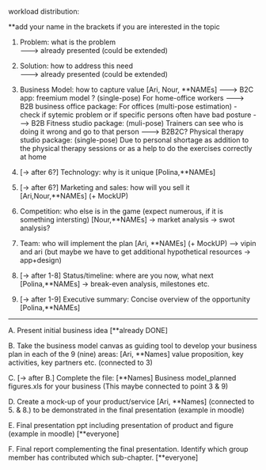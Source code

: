 workload distribution: 

**add your name in the brackets if you are interested in the topic

1. Problem: what is the problem   
---> already presented (could be extended)

2. Solution: how to address this need  
 ---> already presented (could be extended)

3. Business Model: how to capture value [Ari, Nour, **NAMEs]
---> B2C app: freemium model ? (single-pose) For home-office workers
---> B2B business office package: For offices (multi-pose estimation) - check if sytemic problem or if specific persons often have bad posture 
---> B2B Fitness studio package: (muli-pose) Trainers can see who is doing it wrong and go to that person 
---> B2B2C? Physical therapy studio package: (single-pose) Due to personal shortage as addition to the physical therapy sessions or as a help to do the exercises correctly at home

4. [-> after 6?] Technology: why is it unique [Polina,**NAMEs]

5. [-> after 6?] Marketing and sales: how will you sell it [Ari,Nour,**NAMEs] (+ MockUP)

6. Competition: who else is in the game (expect numerous, if it is something intersting) [Nour,**NAMEs]
   -> market analysis
   -> swot analysis?

8. Team: who will implement the plan  [Ari, **NAMEs] (+ MockUP)
--> vipin and ari (but maybe we have to get additional hypothetical resources -> app+design)

9. [-> after 1-8] Status/timeline: where are you now, what next [Polina,**NAMEs]  -> break-even analysis, milestones etc.

10. [-> after 1-9] Executive summary: Concise overview of the opportunity  [Polina,**NAMEs]

_______________________________________________________________________________________________________
A. Present initial business idea [**already DONE]

B. Take the business model canvas 
as guiding tool to develop your business
plan in each of the 9 (nine) areas: [Ari, **Names]
value proposition, key activities, key partners etc.
(connected to 3)

C. [-> after B.] Complete the file: [**Names]
Business model_planned figures.xls for your business
(This maybe connected to point 3 & 9)

D. Create a mock-up of your product/service [Ari, **Names] (connected to 5. & 8.)
to be demonstrated in the final presentation (example in moodle)

E. Final presentation ppt including presentation of product and figure (example in moodle) [**everyone]

F. Final report complementing the final presentation. Identify which group member has contributed which sub-chapter. [**everyone]
